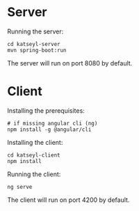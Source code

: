 # Server

Running the server:

    cd katseyl-server
    mvn spring-boot:run

The server will run on port 8080 by default.

# Client
Installing the prerequisites:

    # if missing angular cli (ng)
    npm install -g @angular/cli

Installing the client:

    cd katseyl-client
    npm install
    
Running the client:

    ng serve

The client will run on port 4200 by default.
